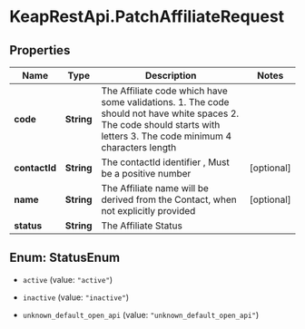 # KeapRestApi.PatchAffiliateRequest

## Properties

Name | Type | Description | Notes
------------ | ------------- | ------------- | -------------
**code** | **String** | The Affiliate code which have some validations. 1. The code should not have white spaces 2. The code should starts with letters 3. The code minimum 4 characters length | 
**contactId** | **String** | The contactId identifier , Must be a positive number | [optional] 
**name** | **String** | The Affiliate name will be derived from the Contact, when not explicitly provided | [optional] 
**status** | **String** | The Affiliate Status | 



## Enum: StatusEnum


* `active` (value: `"active"`)

* `inactive` (value: `"inactive"`)

* `unknown_default_open_api` (value: `"unknown_default_open_api"`)





